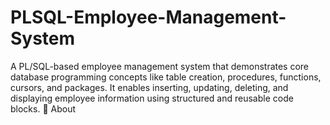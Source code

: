 # PLSQL-Employee-Management-System
A PL/SQL-based employee management system that demonstrates core database programming concepts like table creation, procedures, functions, cursors, and packages. It enables inserting, updating, deleting, and displaying employee information using structured and reusable code blocks.  🧾 About
